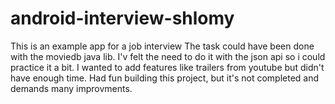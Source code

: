 # android-interview-shlomy
This is an example app for a job interview
The task could have been done with the moviedb java lib.
I'v felt the need to do it with the json api so i could practice it a bit.
I wanted to add features like trailers from youtube but didn't have enough time.
Had fun building this project, but it's not completed and demands many improvments.
